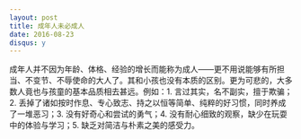 ```yaml
---
layout: post
title: 成年人未必成人
date: 2016-08-23
disqus: y
---
```


成年人并不因为年龄、体格、经验的增长而能称为成人——更不用说能够有所担当、不变节、不辱使命的大人了。其和小孩也没有本质的区别。更为可悲的，大多数人竟也与孩童的基本品质相去甚远。例如：1. 言过其实，名不副实，擅于欺骗；2. 丢掉了诸如按时作息、专心致志、持之以恒等简单、纯粹的好习惯，同时养成了一堆恶习；3. 没有好奇心和尝试的勇气；4. 没有耐心细致的观察，缺少在玩耍中的体验与学习；5. 缺乏对简洁与朴素之美的感受力。
